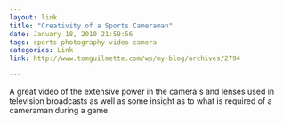 ```yaml
---
layout: link
title: "Creativity of a Sports Cameraman"
date: January 18, 2010 21:59:56
tags: sports photography video camera
categories: Link
link: http://www.tomguilmette.com/wp/my-blog/archives/2794

---
```


A great video of the extensive power in the camera's and lenses used in television broadcasts as well as some insight as to what is required of a cameraman during a game.
